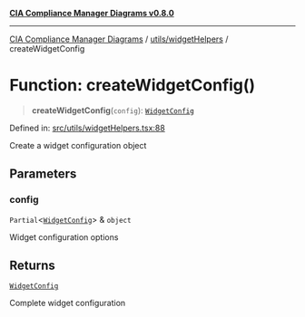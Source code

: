 [**CIA Compliance Manager Diagrams v0.8.0**](../../../README.md)

***

[CIA Compliance Manager Diagrams](../../../modules.md) / [utils/widgetHelpers](../README.md) / createWidgetConfig

# Function: createWidgetConfig()

> **createWidgetConfig**(`config`): [`WidgetConfig`](../../../types/widget/interfaces/WidgetConfig.md)

Defined in: [src/utils/widgetHelpers.tsx:88](https://github.com/Hack23/cia-compliance-manager/blob/cb6149c89796a3270553cf52dea8f2c5b402dd17/src/utils/widgetHelpers.tsx#L88)

Create a widget configuration object

## Parameters

### config

`Partial`\<[`WidgetConfig`](../../../types/widget/interfaces/WidgetConfig.md)\> & `object`

Widget configuration options

## Returns

[`WidgetConfig`](../../../types/widget/interfaces/WidgetConfig.md)

Complete widget configuration
